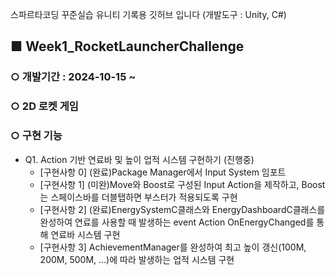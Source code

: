 스파르타코딩 꾸준실습 유니티 기록용 깃허브 입니다 (개발도구 : Unity, C#)

## ■ **Week1_RocketLauncherChallenge**
### ○ 개발기간 : 2024-10-15 ~
### ○ 2D 로켓 게임
### ○ 구현 기능
- Q1. Action 기반 연료바 및 높이 업적 시스템 구현하기 (진행중)
   - [구현사항 0] (완료)Package Manager에서 Input System 임포트
   - [구현사항 1] (미완)Move와 Boost로 구성된 Input Action을 제작하고, Boost는 스페이스바를 더블탭하면 부스터가 적용되도록 구현
   - [구현사항 2] (완료)EnergySystemC클래스와 EnergyDashboardC클래스를 완성하여 연료를 사용할 때 발생하는 event Action OnEnergyChanged를 통해 연료바 시스템 구현
   - [구현사항 3] AchievementManager를 완성하여 최고 높이 갱신(100M, 200M, 500M, …)에 따라 발생하는 업적 시스템 구현
<br>
